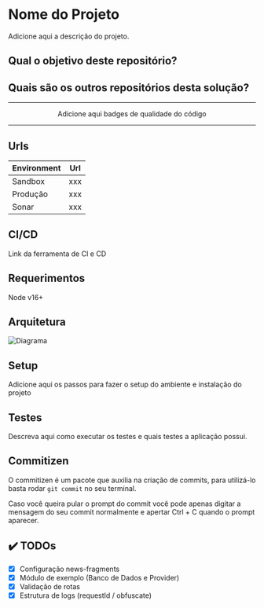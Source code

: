 # Nome do Projeto

Adicione aqui a descrição do projeto.

## Qual o objetivo deste repositório?

## Quais são os outros repositórios desta solução?

---

<p align="center">
    Adicione aqui badges de qualidade do código
</p>

---

## Urls

| Environment | Url |
| ----------- | --- |
| Sandbox     | xxx |
| Produção    | xxx |
| Sonar       | xxx |

## CI/CD

Link da ferramenta de CI e CD

## Requerimentos

Node v16+

## Arquitetura

![Diagrama](assets/arc.jpg?raw=true 'Api Architecture')

## Setup

Adicione aqui os passos para fazer o setup do ambiente e instalação do projeto

## Testes

Descreva aqui como executar os testes e quais testes a aplicação possui.

## Commitizen

O commitizen é um pacote que auxilia na criação de commits, para utilizá-lo basta rodar `git commit` no seu terminal.

Caso você queira pular o prompt do commit você pode apenas digitar a mensagem do seu commit normalmente e apertar Ctrl + C quando o prompt aparecer.

## ✔️ TODOs

-   [x] Configuração news-fragments
-   [x] Módulo de exemplo (Banco de Dados e Provider)
-   [x] Validação de rotas
-   [x] Estrutura de logs (requestId / obfuscate)
